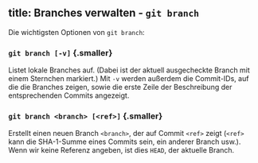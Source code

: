 title: Branches verwalten - `git branch`
---

Die wichtigsten Optionen von `git branch`:

### `git branch [-v]` {.smaller}

Listet lokale Branches auf. (Dabei ist der aktuell ausgecheckte
Branch mit einem Sternchen markiert.) Mit `-v` werden außerdem die
Commit-IDs, auf die die Branches zeigen, sowie die erste Zeile der
Beschreibung der entsprechenden Commits angezeigt.

### `git branch <branch> [<ref>]` {.smaller}

Erstellt einen neuen Branch `<branch>`, der auf Commit `<ref>` zeigt
(`<ref>` kann die SHA-1-Summe eines Commits sein, ein anderer
Branch usw.). Wenn wir keine Referenz angeben, ist dies `HEAD`, der
aktuelle Branch.
